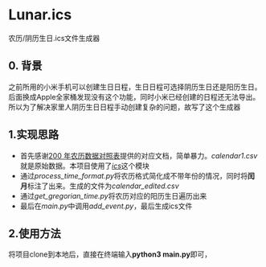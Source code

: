 # Lunar.ics
农历/阴历生日.ics文件生成器

## 0. 背景
之前所用的小米手机可以创建生日日程，生日日程可选择阴历生日还是阳历生日。后面换成Apple全家桶发现没有这个功能，同时小米已经创建的日程还无法导出。所以为了解决家里人阴历生日日程手动创建复杂的问题，故写了这个生成器
## 1.实现思路
- 首先感谢[200 年农历数据对照表](https://github.com/neten/Calendar--Lunar)提供的对应文档，简单暴力。*calendar1.csv*就是原始数据。本项目使用了[*ics*](https://pypi.org/project/ics/)这个模块
- 通过*process_time_format.py*将农历格式简化成不带年份的情况，同时将**闰月**标注了出来。生成的文件为*calendar_edited.csv*
- 通过*get_gregorian_time.py*将农历对应的阳历生日遍历出来
- 最后在*main.py*中调用*add_event.py*，最后生成ics文件
## 2.使用方法
将项目clone到本地后，直接在终端输入**python3 main.py**即可，
